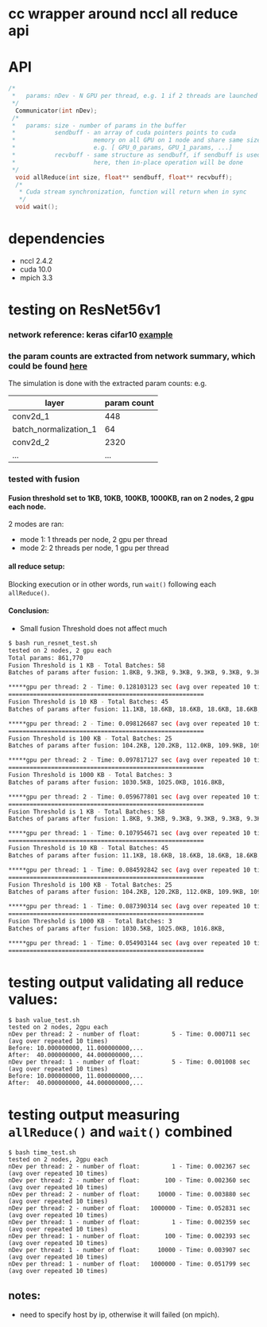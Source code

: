 # cc wrapper around nccl all reduce api

# API
```c++
/* 
 *   params: nDev - N GPU per thread, e.g. 1 if 2 threads are launched on each node with 2 GPUs
 */
  Communicator(int nDev);
 /* 
 *   params: size - number of params in the buffer
 *           sendbuff - an array of cuda pointers points to cuda 
 *                      memory on all GPU on 1 node and share same size,
 *                      e.g. [ GPU_0_params, GPU_1_params, ...]
 *           recvbuff - same structure as sendbuff, if sendbuff is used
 *                      here, then in-place operation will be done
 */
  void allReduce(int size, float** sendbuff, float** recvbuff);
  /*
   * Cuda stream synchronization, function will return when in sync
   */
  void wait();
```

# dependencies
- nccl 2.4.2
- cuda 10.0
- mpich 3.3

# testing on ResNet56v1

### network reference: keras cifar10 [example](https://github.com/keras-team/keras/blob/master/examples/cifar10_resnet.py)
### the param counts are extracted from network summary, which could be found [here](https://gist.github.com/dcslin/837788ff63f5cfc5204e6d5bb719937d)

The simulation is done with the extracted param counts: e.g.

| layer | param count |
|--|--|
| conv2d_1 | 448 |
| batch_normalization_1 | 64 |
| conv2d_2 | 2320 |
| ... | ... |

### tested with fusion
#### Fusion threshold set to 1KB, 10KB, 100KB, 1000KB, ran on 2 nodes, 2 gpu each node.
2 modes are ran:
- mode 1: 1 threads per node, 2 gpu per thread
- mode 2: 2 threads per node, 1 gpu per thread

#### all reduce setup:
Blocking execution or in other words, run `wait()` following each `allReduce()`.

#### Conclusion:
- Small fusion Threshold does not affect much


``` bash
$ bash run_resnet_test.sh
tested on 2 nodes, 2 gpu each
Total params: 861,770
Fusion Threshold is 1 KB - Total Batches: 58
Batches of params after fusion: 1.8KB, 9.3KB, 9.3KB, 9.3KB, 9.3KB, 9.3KB, 9.3KB, 9.3KB, 9.3KB, 9.3KB, 9.3KB, 9.3KB, 9.3KB, 9.3KB, 9.3KB, 9.3KB, 9.3KB, 9.3KB, 9.3KB, 18.4KB, 36.6KB, 2.1KB, 36.6KB, 36.6KB, 36.6KB, 36.6KB, 36.6KB, 36.6KB, 36.6KB, 36.6KB, 36.6KB, 36.6KB, 36.6KB, 36.6KB, 36.6KB, 36.6KB, 36.6KB, 36.6KB, 72.8KB, 145.2KB, 8.2KB, 145.2KB, 145.2KB, 145.2KB, 145.2KB, 145.2KB, 145.2KB, 145.2KB, 145.2KB, 145.2KB, 145.2KB, 145.2KB, 145.2KB, 145.2KB, 145.2KB, 145.2KB, 145.2KB, 3.5KB, 

*****gpu per thread: 2 - Time: 0.128103123 sec (avg over repeated 10 times)*****
=======================================================
Fusion Threshold is 10 KB - Total Batches: 45
Batches of params after fusion: 11.1KB, 18.6KB, 18.6KB, 18.6KB, 18.6KB, 18.6KB, 18.6KB, 18.6KB, 18.6KB, 27.7KB, 36.6KB, 38.8KB, 36.6KB, 36.6KB, 36.6KB, 36.6KB, 36.6KB, 36.6KB, 36.6KB, 36.6KB, 36.6KB, 36.6KB, 36.6KB, 36.6KB, 36.6KB, 36.6KB, 36.6KB, 72.8KB, 145.2KB, 153.5KB, 145.2KB, 145.2KB, 145.2KB, 145.2KB, 145.2KB, 145.2KB, 145.2KB, 145.2KB, 145.2KB, 145.2KB, 145.2KB, 145.2KB, 145.2KB, 145.2KB, 145.2KB, 

*****gpu per thread: 2 - Time: 0.098126687 sec (avg over repeated 10 times)*****
=======================================================
Fusion Threshold is 100 KB - Total Batches: 25
Batches of params after fusion: 104.2KB, 120.2KB, 112.0KB, 109.9KB, 109.9KB, 109.9KB, 109.9KB, 109.4KB, 145.2KB, 153.5KB, 145.2KB, 145.2KB, 145.2KB, 145.2KB, 145.2KB, 145.2KB, 145.2KB, 145.2KB, 145.2KB, 145.2KB, 145.2KB, 145.2KB, 145.2KB, 145.2KB, 145.2KB, 

*****gpu per thread: 2 - Time: 0.097817127 sec (avg over repeated 10 times)*****
=======================================================
Fusion Threshold is 1000 KB - Total Batches: 3
Batches of params after fusion: 1030.5KB, 1025.0KB, 1016.8KB, 

*****gpu per thread: 2 - Time: 0.059677801 sec (avg over repeated 10 times)*****
=======================================================
Fusion Threshold is 1 KB - Total Batches: 58
Batches of params after fusion: 1.8KB, 9.3KB, 9.3KB, 9.3KB, 9.3KB, 9.3KB, 9.3KB, 9.3KB, 9.3KB, 9.3KB, 9.3KB, 9.3KB, 9.3KB, 9.3KB, 9.3KB, 9.3KB, 9.3KB, 9.3KB, 9.3KB, 18.4KB, 36.6KB, 2.1KB, 36.6KB, 36.6KB, 36.6KB, 36.6KB, 36.6KB, 36.6KB, 36.6KB, 36.6KB, 36.6KB, 36.6KB, 36.6KB, 36.6KB, 36.6KB, 36.6KB, 36.6KB, 36.6KB, 72.8KB, 145.2KB, 8.2KB, 145.2KB, 145.2KB, 145.2KB, 145.2KB, 145.2KB, 145.2KB, 145.2KB, 145.2KB, 145.2KB, 145.2KB, 145.2KB, 145.2KB, 145.2KB, 145.2KB, 145.2KB, 145.2KB, 3.5KB, 

*****gpu per thread: 1 - Time: 0.107954671 sec (avg over repeated 10 times)*****
=======================================================
Fusion Threshold is 10 KB - Total Batches: 45
Batches of params after fusion: 11.1KB, 18.6KB, 18.6KB, 18.6KB, 18.6KB, 18.6KB, 18.6KB, 18.6KB, 18.6KB, 27.7KB, 36.6KB, 38.8KB, 36.6KB, 36.6KB, 36.6KB, 36.6KB, 36.6KB, 36.6KB, 36.6KB, 36.6KB, 36.6KB, 36.6KB, 36.6KB, 36.6KB, 36.6KB, 36.6KB, 36.6KB, 72.8KB, 145.2KB, 153.5KB, 145.2KB, 145.2KB, 145.2KB, 145.2KB, 145.2KB, 145.2KB, 145.2KB, 145.2KB, 145.2KB, 145.2KB, 145.2KB, 145.2KB, 145.2KB, 145.2KB, 145.2KB, 

*****gpu per thread: 1 - Time: 0.084592842 sec (avg over repeated 10 times)*****
=======================================================
Fusion Threshold is 100 KB - Total Batches: 25
Batches of params after fusion: 104.2KB, 120.2KB, 112.0KB, 109.9KB, 109.9KB, 109.9KB, 109.9KB, 109.4KB, 145.2KB, 153.5KB, 145.2KB, 145.2KB, 145.2KB, 145.2KB, 145.2KB, 145.2KB, 145.2KB, 145.2KB, 145.2KB, 145.2KB, 145.2KB, 145.2KB, 145.2KB, 145.2KB, 145.2KB, 

*****gpu per thread: 1 - Time: 0.087390314 sec (avg over repeated 10 times)*****
=======================================================
Fusion Threshold is 1000 KB - Total Batches: 3
Batches of params after fusion: 1030.5KB, 1025.0KB, 1016.8KB, 

*****gpu per thread: 1 - Time: 0.054903144 sec (avg over repeated 10 times)*****
=======================================================
```

# testing output validating all reduce values:
```
$ bash value_test.sh
tested on 2 nodes, 2gpu each
nDev per thread: 2 - number of float:         5 - Time: 0.000711 sec (avg over repeated 10 times)
Before: 10.000000000, 11.000000000,...
After:  40.000000000, 44.000000000,...
nDev per thread: 1 - number of float:         5 - Time: 0.001008 sec (avg over repeated 10 times)
Before: 10.000000000, 11.000000000,...
After:  40.000000000, 44.000000000,...
```

# testing output measuring `allReduce()` and `wait()` combined
```
$ bash time_test.sh
tested on 2 nodes, 2gpu each
nDev per thread: 2 - number of float:         1 - Time: 0.002367 sec (avg over repeated 10 times)
nDev per thread: 2 - number of float:       100 - Time: 0.002360 sec (avg over repeated 10 times)
nDev per thread: 2 - number of float:     10000 - Time: 0.003880 sec (avg over repeated 10 times)
nDev per thread: 2 - number of float:   1000000 - Time: 0.052831 sec (avg over repeated 10 times)
nDev per thread: 1 - number of float:         1 - Time: 0.002359 sec (avg over repeated 10 times)
nDev per thread: 1 - number of float:       100 - Time: 0.002393 sec (avg over repeated 10 times)
nDev per thread: 1 - number of float:     10000 - Time: 0.003907 sec (avg over repeated 10 times)
nDev per thread: 1 - number of float:   1000000 - Time: 0.051799 sec (avg over repeated 10 times)
```

## notes:
- need to specify host by ip, otherwise it will failed (on mpich).
